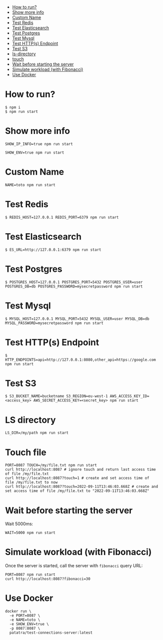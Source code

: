 - [How to run?](#how-to-run-)
- [Show more info](#show-more-info)
- [Custom Name](#custom-name)
- [Test Redis](#test-redis)
- [Test Elasticsearch](#test-elasticsearch)
- [Test Postgres](#test-postgres)
- [Test Mysql](#test-mysql)
- [Test HTTP(s) Endpoint](#test-http-s--endpoint)
- [Test S3](#test-s3)
- [ls-directory](#ls-directory)
- [touch](#touch-file)
- [Wait before starting the server](#wait-before-starting-the-server)
- [Simulate workload (with Fibonacci)](#simulate-workload--with-fibonacci-)
- [Use Docker](#use-docker)

# How to run?

```
$ npm i
$ npm run start
```

# Show more info

```
SHOW_IP_INFO=true npm run start
```

```
SHOW_ENV=true npm run start
```

# Custom Name

```
NAME=toto npm run start
```

# Test Redis

```
$ REDIS_HOST=127.0.0.1 REDIS_PORT=6379 npm run start
```

# Test Elasticsearch

```
$ ES_URL=http://127.0.0.1:6379 npm run start
```

# Test Postgres

```
$ POSTGRES_HOST=127.0.0.1 POSTGRES_PORT=5432 POSTGRES_USER=user POSTGRES_DB=db POSTGRES_PASSWORD=mysecretpassword npm run start
```

# Test Mysql

```
$ MYSQL_HOST=127.0.0.1 MYSQL_PORT=5432 MYSQL_USER=user MYSQL_DB=db MYSQL_PASSWORD=mysecretpassword npm run start
```

# Test HTTP(s) Endpoint

```
$ HTTP_ENDPOINTS=api=http://127.0.0.1:8080,other_api=https://google.com npm run start
```

# Test S3

```
$ S3_BUCKET_NAME=bucketname S3_REGION=eu-west-1 AWS_ACCESS_KEY_ID=<access_key> AWS_SECRET_ACCESS_KEY=<secret_key> npm run start
```

# LS directory

```
LS_DIR=/my/path npm run start
```

# Touch file

```
PORT=8087 TOUCH=/my/file.txt npm run start
curl http://localhost:8087 # ignore touch and return last access time of file /my/file.txt
curl http://localhost:8087?touch=1 # create and set access time of file /my/file.txt to now
curl http://localhost:8087?touch=2022-09-11T13:46:03.668Z # create and set access time of file /my/file.txt to "2022-09-11T13:46:03.668Z"
```

# Wait before starting the server

Wait 5000ms:
```
WAIT=5000 npm run start
```

# Simulate workload (with Fibonacci)

Once the server is started, call the server with `fibonacci` query URL:

```
PORT=8087 npm run start
curl http://localhost:8087?fibonacci=30
```

# Use Docker

```
docker run \
  -e PORT=8087 \
  -e NAME=toto \
  -e SHOW_ENV=true \
  -p 8087:8087 \
  patatra/test-connections-server:latest
```